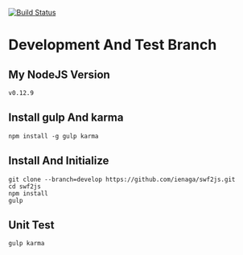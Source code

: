 [![Build Status](https://travis-ci.org/ienaga/swf2js.svg?branch=master)](https://travis-ci.org/ienaga/swf2js)

# Development And Test Branch

##  My NodeJS Version

```linux
v0.12.9
```

## Install gulp And karma

```linux
npm install -g gulp karma
```

## Install And Initialize

```linux
git clone --branch=develop https://github.com/ienaga/swf2js.git
cd swf2js
npm install
gulp
```

## Unit Test

```linux
gulp karma
```